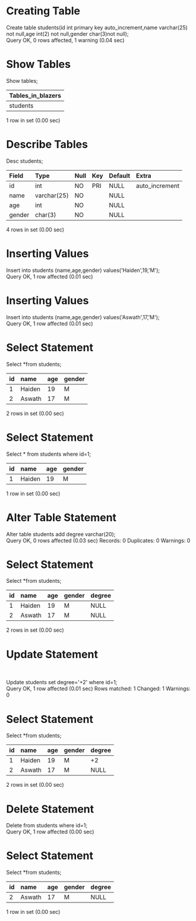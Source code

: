 <h1>Creating Table</h1>

Create table students(id int primary key auto_increment,name varchar(25) not null,age int(2) not null,gender char(3)not null);<br>
   Query OK, 0 rows affected, 1 warning (0.04 sec)


<h1>Show Tables</h1>

Show tables;

| Tables_in_blazers |
|:----| 
| students          |

1 row in set (0.00 sec)


<h1>Describe Tables</h1>

Desc students;<br>

| Field  | Type        | Null | Key | Default | Extra          |
|:---|:----|:----|:----|:-----|:------|
| id     | int         | NO   | PRI | NULL    | auto_increment |
| name   | varchar(25) | NO   |     | NULL    |                |
| age    | int         | NO   |     | NULL    |                |
| gender | char(3)     | NO   |     | NULL    |                |

4 rows in set (0.00 sec)


<h1>Inserting Values</h1>

Insert into students (name,age,gender) values('Haiden',19,'M');<br>
    Query OK, 1 row affected (0.01 sec)


<h1>Inserting Values</h1>

Insert into students (name,age,gender) values('Aswath',17,'M');<br>
    Query OK, 1 row affected (0.01 sec)


<h1>Select Statement</h1>

Select *from students;

| id | name   | age | gender |
|:----|:----|:----|:----|
|  1 | Haiden |  19 | M      |
|  2 | Aswath |  17 | M      |

2 rows in set (0.00 sec)


<h1>Select Statement</h1>

Select * from students where id=1;

| id | name   | age | gender |
|:----|:----|:----|:----|
|  1 | Haiden |  19 | M      |

1 row in set (0.00 sec)


<h1>Alter Table Statement</h1>

Alter table students add degree varchar(20);<br>
    Query OK, 0 rows affected (0.03 sec)
    Records: 0  Duplicates: 0  Warnings: 0


<h1>Select Statement</h1>

Select *from students;

| id | name   | age | gender | degree |
|:----|:----|:----|:-----|:----|
|  1 | Haiden |  19 | M      | NULL   |
|  2 | Aswath |  17 | M      | NULL   |

2 rows in set (0.00 sec)


<h1>Update Statement</h1><br>

Update students set degree='+2' where id=1;<br>
    Query OK, 1 row affected (0.01 sec)
    Rows matched: 1  Changed: 1  Warnings: 0


<h1>Select Statement</h1>

Select *from students;

| id | name   | age | gender | degree |
|:----|:----|:-----|:-----|:----|
|  1 | Haiden |  19 | M      | +2     |
|  2 | Aswath |  17 | M      | NULL   |

2 rows in set (0.00 sec)


<h1>Delete Statement</h1>

Delete from students where id=1;<br>
    Query OK, 1 row affected (0.00 sec)


<h1>Select Statement</h1>

Select *from students;

| id | name   | age | gender | degree |
|:----|:----|:----|:----|:-----|
|  2 | Aswath |  17 | M      | NULL   |

1 row in set (0.00 sec)

